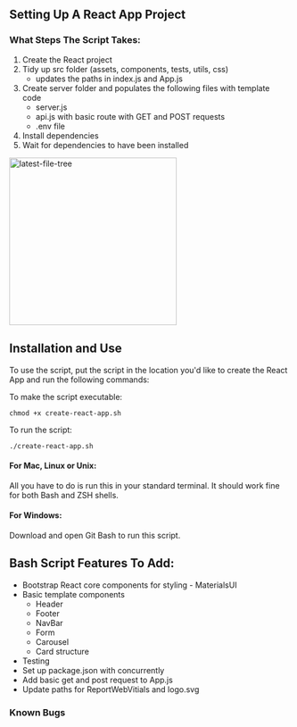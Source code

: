 Setting Up A React App Project
------

### What Steps The Script Takes:
1. Create the React project
2. Tidy up src folder (assets, components, tests, utils, css)
    * updates the paths in index.js and App.js
3. Create server folder and populates the following files with template code
    * server.js
    * api.js with basic route with GET and POST requests
    * .env file
4. Install dependencies
5. Wait for dependencies to have been installed

<img src="./assets/react-project-tree.png" alt="latest-file-tree" width="300"/>

## Installation and Use
To use the script, put the script in the location you'd like to create the React App and run the following commands:

To make the script executable:

`chmod +x create-react-app.sh`

To run the script:

`./create-react-app.sh`

#### For Mac, Linux or Unix:
All you have to do is run this in your standard terminal. It should work fine for both Bash and ZSH shells.

#### For Windows:
Download and open Git Bash to run this script.


## Bash Script Features To Add:
* Bootstrap React core components for styling - MaterialsUI
* Basic template components
    + Header
    + Footer
    + NavBar
    + Form
    + Carousel
    + Card structure
* Testing
* Set up package.json with concurrently
* Add basic get and post request to App.js
* Update paths for ReportWebVitials and logo.svg

### Known Bugs
